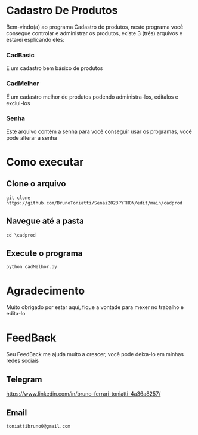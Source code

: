 # Cadastro De Produtos
Bem-vindo(a) ao programa Cadastro de produtos, neste programa você consegue controlar e administrar os produtos, existe 3 (três) arquivos e estarei esplicando eles:

### CadBasic
É um cadastro bem básico de produtos

### CadMelhor
É um cadastro melhor de produtos podendo administra-los, editalos e exclui-los

### Senha
Este arquivo contém a senha para você conseguir usar os programas, você pode alterar a senha

# Como executar
## Clone o arquivo
```
git clone https://github.com/BrunoToniatti/Senai2023PYTHON/edit/main/cadprod
```
## Navegue até a pasta
```
cd \cadprod
```
## Execute o programa
```
python cadMelhor.py
```

# Agradecimento
Muito obrigado por estar aqui, fique a vontade para mexer no trabalho e edita-lo

# FeedBack
Seu FeedBack me ajuda muito a crescer, você pode deixa-lo em minhas redes sociais

## Telegram
https://www.linkedin.com/in/bruno-ferrari-toniatti-4a36a8257/

## Email
```
toniattibruno0@gmail.com
```
